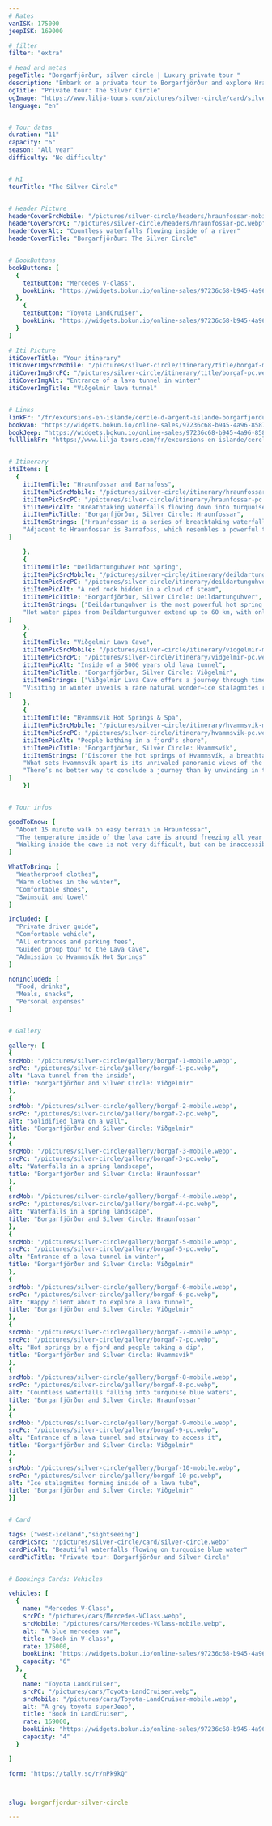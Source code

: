 ```yaml
---
# Rates
vanISK: 175000
jeepISK: 169000

# filter
filter: "extra"

# Head and metas
pageTitle: "Borgarfjörður, silver circle | Luxury private tour "
description: "Embark on a private tour to Borgarfjörður and explore Hraunfossar, Barnafoss, Deildartunguhver, Viðgelmir Cave, and the hot springs of Hvammsvík."
ogTitle: "Private tour: The Silver Circle"
ogImage: "https://www.lilja-tours.com/pictures/silver-circle/card/silver-circle.webp"
language: "en"


# Tour datas
duration: "11"
capacity: "6"
season: "All year"
difficulty: "No difficulty"


# H1
tourTitle: "The Silver Circle"


# Header Picture
headerCoverSrcMobile: "/pictures/silver-circle/headers/hraunfossar-mobile.webp"
headerCoverSrcPC: "/pictures/silver-circle/headers/hraunfossar-pc.webp"
headerCoverAlt: "Countless waterfalls flowing inside of a river"
headerCoverTitle: "Borgarfjörður: The Silver Circle"


# BookButtons
bookButtons: [
  {
    textButton: "Mercedes V-class",
    bookLink: "https://widgets.bokun.io/online-sales/97236c68-b945-4a96-8587-660bdc4c45fd/experience-calendar/903385"
  },
    {
    textButton: "Toyota LandCruiser",
    bookLink: "https://widgets.bokun.io/online-sales/97236c68-b945-4a96-8587-660bdc4c45fd/experience-calendar/971111"
  }
]

# Iti Picture
itiCoverTitle: "Your itinerary"
itiCoverImgSrcMobile: "/pictures/silver-circle/itinerary/title/borgaf-mobile.webp"
itiCoverImgSrcPC: "/pictures/silver-circle/itinerary/title/borgaf-pc.webp"
itiCoverImgAlt: "Entrance of a lava tunnel in winter"
itiCoverImgTitle: "Viðgelmir lava tunnel"


# Links
linkFr: "/fr/excursions-en-islande/cercle-d-argent-islande-borgarfjordur"
bookVan: "https://widgets.bokun.io/online-sales/97236c68-b945-4a96-8587-660bdc4c45fd/experience-calendar/903385"
bookJeep: "https://widgets.bokun.io/online-sales/97236c68-b945-4a96-8587-660bdc4c45fd/experience-calendar/971111"
fulllinkFr: "https://www.lilja-tours.com/fr/excursions-en-islande/cercle-d-argent-islande-borgarfjordur"


# Itinerary
itiItems: [
  { 
    itiItemTitle: "Hraunfossar and Barnafoss",
    itiItemPicSrcMobile: "/pictures/silver-circle/itinerary/hraunfossar-mobile.webp",
    itiItemPicSrcPC: "/pictures/silver-circle/itinerary/hraunfossar-pc.webp",
    itiItemPicAlt: "Breathtaking waterfalls flowing down into turquoise waters",
    itiItemPicTitle: "Borgarfjörður, Silver Circle: Hraunfossar",
    itiItemStrings: ["Hraunfossar is a series of breathtaking waterfalls, often regarded as some of the most beautiful in Iceland. These cascades emerge from a lava field, traveling underground for kilometers before bursting through rocks and vegetation, tumbling gracefully into a striking turquoise river.",
    "Adjacent to Hraunfossar is Barnafoss, which resembles a powerful torrent rather than a traditional waterfall. Despite its unique appearance, it remains a captivating sight. Adding to its intrigue is a poignant legend that explains the disappearance of a natural stone bridge that once spanned the river."
]

    },
    {
    itiItemTitle: "Deildartunguhver Hot Spring",
    itiItemPicSrcMobile: "/pictures/silver-circle/itinerary/deildartunguhver-mobile.webp",
    itiItemPicSrcPC: "/pictures/silver-circle/itinerary/deildartunguhver-pc.webp",
    itiItemPicAlt: "A red rock hidden in a cloud of steam",
    itiItemPicTitle: "Borgarfjörður, Silver Circle: Deildartunguhver",
    itiItemStrings: ["Deildartunguhver is the most powerful hot spring in Europe, with an unparalleled flow of boiling water emerging from deep within the earth. Nowhere else in Iceland can you witness such an intense geothermal phenomenon.",
    "Hot water pipes from Deildartunguhver extend up to 60 km, with only a minimal heat loss of about 2°C. During our brief stop, you’ll experience the raw power of nature as the scalding water boils and gushes high above the ground."
]
    },
    {
    itiItemTitle: "Viðgelmir Lava Cave",
    itiItemPicSrcMobile: "/pictures/silver-circle/itinerary/vidgelmir-mobile.webp",
    itiItemPicSrcPC: "/pictures/silver-circle/itinerary/vidgelmir-pc.webp",
    itiItemPicAlt: "Inside of a 5000 years old lava tunnel",
    itiItemPicTitle: "Borgarfjörður, Silver Circle: Viðgelmir",
    itiItemStrings: ["Viðgelmir Lava Cave offers a journey through time inside Iceland’s longest lava tube, formed over 5,000 years ago. Guided group tours provide a fascinating insight into the cave’s geological history while ensuring a safe and unforgettable exploration.",
    "Visiting in winter unveils a rare natural wonder—ice stalagmites rising from the floor to the ceiling, creating an otherworldly spectacle within the cave."
]
    },
    {
    itiItemTitle: "Hvammsvík Hot Springs & Spa",
    itiItemPicSrcMobile: "/pictures/silver-circle/itinerary/hvammsvik-mobile.webp",
    itiItemPicSrcPC: "/pictures/silver-circle/itinerary/hvammsvik-pc.webp",
    itiItemPicAlt: "People bathing in a fjord's shore",
    itiItemPicTitle: "Borgarfjörður, Silver Circle: Hvammsvík",
    itiItemStrings: ["Discover the hot springs of Hvammsvík, a breathtaking retreat on the shores of the stunning Hvalfjörður fjord. This unique geothermal haven features several sea-water baths at varying temperatures, offering a truly immersive relaxation experience.",
    "What sets Hvammsvík apart is its unrivaled panoramic views of the surrounding mountains, creating a serene and picturesque atmosphere. For the adventurous, a dip in the refreshingly cold waters of the Atlantic Ocean awaits—a true test of bravery!",
    "There’s no better way to conclude a journey than by unwinding in these beautiful hot springs, where nature and tranquility come together in perfect harmony."
]
    }]


# Tour infos

goodToKnow: [
  "About 15 minute walk on easy terrain in Hraunfossar", 
  "The temperature inside of the lava cave is around freezing all year round.", 
  "Walking inside the cave is not very difficult, but can be inaccessible to people with mobility issues"
]

WhatToBring: [
  "Weatherproof clothes", 
  "Warm clothes in the winter", 
  "Comfortable shoes",
  "Swimsuit and towel"
]

Included: [
  "Private driver guide",
  "Comfortable vehicle",
  "All entrances and parking fees",
  "Guided group tour to the Lava Cave",
  "Admission to Hvammsvík Hot Springs"
]

nonIncluded: [
  "Food, drinks", 
  "Meals, snacks", 
  "Personal expenses"
]


# Gallery

gallery: [
{
srcMob: "/pictures/silver-circle/gallery/borgaf-1-mobile.webp",
srcPc: "/pictures/silver-circle/gallery/borgaf-1-pc.webp",
alt: "Lava tunnel from the inside",
title: "Borgarfjörður and Silver Circle: Viðgelmir"
},    
{
srcMob: "/pictures/silver-circle/gallery/borgaf-2-mobile.webp",
srcPc: "/pictures/silver-circle/gallery/borgaf-2-pc.webp",
alt: "Solidified lava on a wall",
title: "Borgarfjörður and Silver Circle: Viðgelmir"
},    
{
srcMob: "/pictures/silver-circle/gallery/borgaf-3-mobile.webp",
srcPc: "/pictures/silver-circle/gallery/borgaf-3-pc.webp",
alt: "Waterfalls in a spring landscape",
title: "Borgarfjörður and Silver Circle: Hraunfossar"
},  
{
srcMob: "/pictures/silver-circle/gallery/borgaf-4-mobile.webp",
srcPc: "/pictures/silver-circle/gallery/borgaf-4-pc.webp",
alt: "Waterfalls in a spring landscape",
title: "Borgarfjörður and Silver Circle: Hraunfossar"
},  
{
srcMob: "/pictures/silver-circle/gallery/borgaf-5-mobile.webp",
srcPc: "/pictures/silver-circle/gallery/borgaf-5-pc.webp",
alt: "Entrance of a lava tunnel in winter",
title: "Borgarfjörður and Silver Circle: Viðgelmir"
},   
{
srcMob: "/pictures/silver-circle/gallery/borgaf-6-mobile.webp",
srcPc: "/pictures/silver-circle/gallery/borgaf-6-pc.webp",
alt: "Happy client about to explore a lava tunnel",
title: "Borgarfjörður and Silver Circle: Viðgelmir"
},    
{
srcMob: "/pictures/silver-circle/gallery/borgaf-7-mobile.webp",
srcPc: "/pictures/silver-circle/gallery/borgaf-7-pc.webp",
alt: "Hot springs by a fjord and people taking a dip",
title: "Borgarfjörður and Silver Circle: Hvammsvík"
},  
{
srcMob: "/pictures/silver-circle/gallery/borgaf-8-mobile.webp",
srcPc: "/pictures/silver-circle/gallery/borgaf-8-pc.webp",
alt: "Countless waterfalls falling into turquoise blue waters",
title: "Borgarfjörður and Silver Circle: Hraunfossar"
},  
{
srcMob: "/pictures/silver-circle/gallery/borgaf-9-mobile.webp",
srcPc: "/pictures/silver-circle/gallery/borgaf-9-pc.webp",
alt: "Entrance of a lava tunnel and stairway to access it",
title: "Borgarfjörður and Silver Circle: Viðgelmir"
},  
{
srcMob: "/pictures/silver-circle/gallery/borgaf-10-mobile.webp",
srcPc: "/pictures/silver-circle/gallery/borgaf-10-pc.webp",
alt: "Ice stalagmites forming inside of a lava tube",
title: "Borgarfjörður and Silver Circle: Viðgelmir"
}]


# Card

tags: ["west-iceland","sightseeing"]
cardPicSrc: "/pictures/silver-circle/card/silver-circle.webp"
cardPicAlt: "Beautiful waterfalls flowing on turquoise blue water"
cardPicTitle: "Private tour: Borgarfjörður and Silver Circle"


# Bookings Cards: Vehicles

vehicles: [
  {
    name: "Mercedes V-Class",
    srcPC: "/pictures/cars/Mercedes-VClass.webp",
    srcMobile: "/pictures/cars/Mercedes-VClass-mobile.webp",
    alt: "A blue mercedes van",
    title: "Book in V-class",
    rate: 175000,
    bookLink: "https://widgets.bokun.io/online-sales/97236c68-b945-4a96-8587-660bdc4c45fd/experience-calendar/903385",
    capacity: "6"
  },
    {
    name: "Toyota LandCruiser",
    srcPC: "/pictures/cars/Toyota-LandCruiser.webp",
    srcMobile: "/pictures/cars/Toyota-LandCruiser-mobile.webp",
    alt: "A grey toyota superJeep",
    title: "Book in LandCruiser",
    rate: 169000,
    bookLink: "https://widgets.bokun.io/online-sales/97236c68-b945-4a96-8587-660bdc4c45fd/experience-calendar/971111",
    capacity: "4"
  }

]

form: "https://tally.so/r/nPk9kQ"



slug: borgarfjordur-silver-circle

---
```

